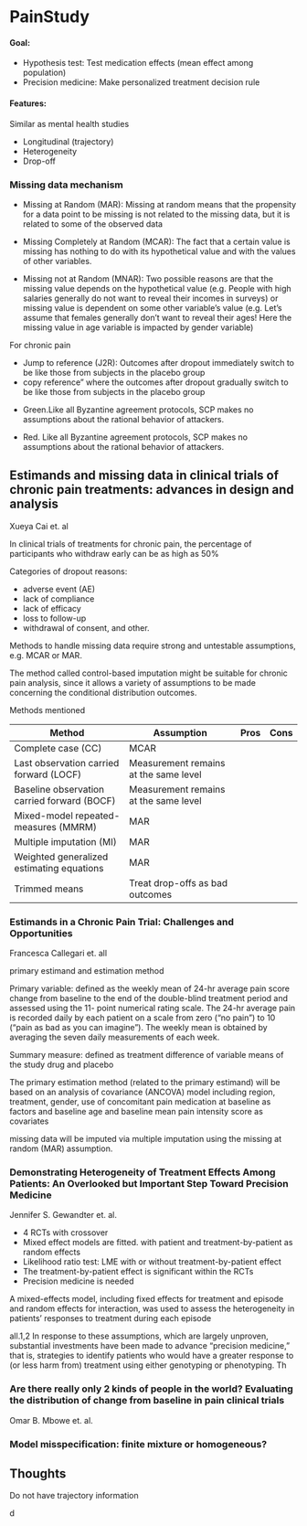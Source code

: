 # PainStudy


#### Goal: 

* Hypothesis test: Test medication effects (mean effect among population)
* Precision medicine: Make personalized treatment decision rule

#### Features: 

Similar as mental health studies

* Longitudinal (trajectory)
* Heterogeneity 
* Drop-off

### Missing data mechanism

* Missing at Random (MAR): Missing at random means that the propensity for a data point to be missing is not related to the missing data, but it is related to some of the observed data

* Missing Completely at Random (MCAR): The fact that a certain value is missing has nothing to do with its hypothetical value and with the values of other variables.

* Missing not at Random (MNAR): Two possible reasons are that the missing value depends on the hypothetical value (e.g. People with high salaries generally do not want to reveal their incomes in surveys) or missing value is dependent on some other variable’s value (e.g. Let’s assume that females generally don’t want to reveal their ages! Here the missing value in age variable is impacted by gender variable)

For chronic pain

* Jump to reference (J2R): Outcomes after dropout immediately switch to be like those from subjects in the placebo group 
* copy reference” where
the outcomes after dropout gradually switch to be like those from
subjects in the placebo group

+ Green.Like all Byzantine agreement protocols, SCP makes no assumptions about the rational behavior of attackers.
- Red. Like all Byzantine agreement protocols, SCP makes no assumptions about the rational behavior of attackers.


## Estimands and missing data in clinical trials of chronic pain treatments: advances in design and analysis
Xueya Cai et. al

In clinical trials of treatments for chronic pain, the percentage of participants who withdraw early can be as high as 50%

Categories of dropout reasons: 

* adverse event (AE)
* lack of compliance
* lack of efficacy
* loss to follow-up
* withdrawal of consent, and other.

Methods to handle missing data require strong and untestable assumptions, e.g. MCAR or MAR. 

The method called control-based imputation might be suitable for chronic pain analysis, since it allows a variety of assumptions to be made concerning the conditional distribution outcomes. 

Methods mentioned 

| Method | Assumption | Pros | Cons|
| --- | --- | --- |--- |
|Complete case (CC) |  MCAR | | |
|Last observation carried forward (LOCF)| Measurement remains at the same level | |
|Baseline observation carried forward (BOCF)|Measurement remains at the same level | | 
|Mixed-model repeated-measures (MMRM) | MAR | | |
|Multiple imputation (MI)| MAR |  | |
|Weighted generalized estimating equations| MAR | | |
|Trimmed means|Treat drop-offs as bad outcomes | | | 

### Estimands in a Chronic Pain Trial: Challenges and Opportunities
Francesca Callegari et. all

primary estimand and estimation method 

Primary variable: defined as the weekly mean of 24-hr
average pain score change from baseline to the end of the
double-blind treatment period and assessed using the 11-
point numerical rating scale. The 24-hr average pain is
recorded daily by each patient on a scale from zero (“no
pain”) to 10 (“pain as bad as you can imagine”). The weekly
mean is obtained by averaging the seven daily measurements
of each week.

Summary measure: defined as treatment difference of
variable means of the study drug and placebo

The primary estimation method (related to the primary estimand)
will be based on an analysis of covariance (ANCOVA)
model including region, treatment, gender, use of concomitant
pain medication at baseline as factors and baseline age and baseline
mean pain intensity score as covariates

missing data will
be imputed via multiple imputation using the missing at
random (MAR) assumption.

### Demonstrating Heterogeneity of Treatment Effects Among Patients: An Overlooked but Important Step Toward Precision Medicine
Jennifer S. Gewandter et. al.

* 4 RCTs with crossover
* Mixed effect models are fitted. with patient and treatment-by-patient as random effects 
* Likelihood ratio test: LME with or without treatment-by-patient effect
* The  treatment-by-patient effect is significant within the RCTs
* Precision medicine is needed

A mixed-effects
model, including
fixed effects for treatment and episode and random effects for 
interaction, was
used to assess the heterogeneity in patients’ responses to treatment during each episode

all.1,2 In response to these assumptions,
which are largely unproven, substantial investments have
been made to advance “precision medicine,” that is, strategies
to identify patients who would have a greater response to (or
less harm from) treatment using either genotyping or phenotyping.
Th

### Are there really only 2 kinds of people in the world? Evaluating the distribution of change from baseline in pain clinical trials 
Omar B. Mbowe et. al.


### Model misspecification: finite mixture or homogeneous?




## Thoughts 

Do not have trajectory information 

d
